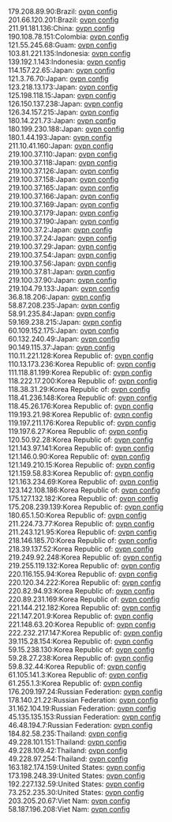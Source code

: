 179.208.89.90:Brazil: [ovpn config](vpn/179_208_89_90.ovpn)  
201.66.120.201:Brazil: [ovpn config](vpn/201_66_120_201.ovpn)  
211.91.181.136:China: [ovpn config](vpn/211_91_181_136.ovpn)  
190.108.78.151:Colombia: [ovpn config](vpn/190_108_78_151.ovpn)  
121.55.245.68:Guam: [ovpn config](vpn/121_55_245_68.ovpn)  
103.81.221.135:Indonesia: [ovpn config](vpn/103_81_221_135.ovpn)  
139.192.1.143:Indonesia: [ovpn config](vpn/139_192_1_143.ovpn)  
114.157.22.65:Japan: [ovpn config](vpn/114_157_22_65.ovpn)  
121.3.76.70:Japan: [ovpn config](vpn/121_3_76_70.ovpn)  
123.218.13.173:Japan: [ovpn config](vpn/123_218_13_173.ovpn)  
125.198.118.15:Japan: [ovpn config](vpn/125_198_118_15.ovpn)  
126.150.137.238:Japan: [ovpn config](vpn/126_150_137_238.ovpn)  
126.34.157.215:Japan: [ovpn config](vpn/126_34_157_215.ovpn)  
180.14.221.73:Japan: [ovpn config](vpn/180_14_221_73.ovpn)  
180.199.230.188:Japan: [ovpn config](vpn/180_199_230_188.ovpn)  
180.1.44.193:Japan: [ovpn config](vpn/180_1_44_193.ovpn)  
211.10.41.160:Japan: [ovpn config](vpn/211_10_41_160.ovpn)  
219.100.37.110:Japan: [ovpn config](vpn/219_100_37_110.ovpn)  
219.100.37.118:Japan: [ovpn config](vpn/219_100_37_118.ovpn)  
219.100.37.126:Japan: [ovpn config](vpn/219_100_37_126.ovpn)  
219.100.37.158:Japan: [ovpn config](vpn/219_100_37_158.ovpn)  
219.100.37.165:Japan: [ovpn config](vpn/219_100_37_165.ovpn)  
219.100.37.166:Japan: [ovpn config](vpn/219_100_37_166.ovpn)  
219.100.37.169:Japan: [ovpn config](vpn/219_100_37_169.ovpn)  
219.100.37.179:Japan: [ovpn config](vpn/219_100_37_179.ovpn)  
219.100.37.190:Japan: [ovpn config](vpn/219_100_37_190.ovpn)  
219.100.37.2:Japan: [ovpn config](vpn/219_100_37_2.ovpn)  
219.100.37.24:Japan: [ovpn config](vpn/219_100_37_24.ovpn)  
219.100.37.29:Japan: [ovpn config](vpn/219_100_37_29.ovpn)  
219.100.37.54:Japan: [ovpn config](vpn/219_100_37_54.ovpn)  
219.100.37.56:Japan: [ovpn config](vpn/219_100_37_56.ovpn)  
219.100.37.81:Japan: [ovpn config](vpn/219_100_37_81.ovpn)  
219.100.37.90:Japan: [ovpn config](vpn/219_100_37_90.ovpn)  
219.104.79.133:Japan: [ovpn config](vpn/219_104_79_133.ovpn)  
36.8.18.206:Japan: [ovpn config](vpn/36_8_18_206.ovpn)  
58.87.208.235:Japan: [ovpn config](vpn/58_87_208_235.ovpn)  
58.91.235.84:Japan: [ovpn config](vpn/58_91_235_84.ovpn)  
59.169.238.215:Japan: [ovpn config](vpn/59_169_238_215.ovpn)  
60.109.152.175:Japan: [ovpn config](vpn/60_109_152_175.ovpn)  
60.132.240.49:Japan: [ovpn config](vpn/60_132_240_49.ovpn)  
90.149.115.37:Japan: [ovpn config](vpn/90_149_115_37.ovpn)  
110.11.221.128:Korea Republic of: [ovpn config](vpn/110_11_221_128.ovpn)  
110.13.173.236:Korea Republic of: [ovpn config](vpn/110_13_173_236.ovpn)  
111.118.81.199:Korea Republic of: [ovpn config](vpn/111_118_81_199.ovpn)  
118.222.17.200:Korea Republic of: [ovpn config](vpn/118_222_17_200.ovpn)  
118.38.31.29:Korea Republic of: [ovpn config](vpn/118_38_31_29.ovpn)  
118.41.236.148:Korea Republic of: [ovpn config](vpn/118_41_236_148.ovpn)  
118.45.26.176:Korea Republic of: [ovpn config](vpn/118_45_26_176.ovpn)  
119.193.21.98:Korea Republic of: [ovpn config](vpn/119_193_21_98.ovpn)  
119.197.211.176:Korea Republic of: [ovpn config](vpn/119_197_211_176.ovpn)  
119.197.6.27:Korea Republic of: [ovpn config](vpn/119_197_6_27.ovpn)  
120.50.92.28:Korea Republic of: [ovpn config](vpn/120_50_92_28.ovpn)  
121.143.97.141:Korea Republic of: [ovpn config](vpn/121_143_97_141.ovpn)  
121.146.0.90:Korea Republic of: [ovpn config](vpn/121_146_0_90.ovpn)  
121.149.210.15:Korea Republic of: [ovpn config](vpn/121_149_210_15.ovpn)  
121.159.58.83:Korea Republic of: [ovpn config](vpn/121_159_58_83.ovpn)  
121.163.234.69:Korea Republic of: [ovpn config](vpn/121_163_234_69.ovpn)  
123.142.108.186:Korea Republic of: [ovpn config](vpn/123_142_108_186.ovpn)  
175.127.132.182:Korea Republic of: [ovpn config](vpn/175_127_132_182.ovpn)  
175.208.239.139:Korea Republic of: [ovpn config](vpn/175_208_239_139.ovpn)  
180.65.1.50:Korea Republic of: [ovpn config](vpn/180_65_1_50.ovpn)  
211.224.73.77:Korea Republic of: [ovpn config](vpn/211_224_73_77.ovpn)  
211.243.121.95:Korea Republic of: [ovpn config](vpn/211_243_121_95.ovpn)  
218.146.185.70:Korea Republic of: [ovpn config](vpn/218_146_185_70.ovpn)  
218.39.137.52:Korea Republic of: [ovpn config](vpn/218_39_137_52.ovpn)  
219.249.92.248:Korea Republic of: [ovpn config](vpn/219_249_92_248.ovpn)  
219.255.119.132:Korea Republic of: [ovpn config](vpn/219_255_119_132.ovpn)  
220.116.155.94:Korea Republic of: [ovpn config](vpn/220_116_155_94.ovpn)  
220.120.34.222:Korea Republic of: [ovpn config](vpn/220_120_34_222.ovpn)  
220.82.94.93:Korea Republic of: [ovpn config](vpn/220_82_94_93.ovpn)  
220.89.231.169:Korea Republic of: [ovpn config](vpn/220_89_231_169.ovpn)  
221.144.212.182:Korea Republic of: [ovpn config](vpn/221_144_212_182.ovpn)  
221.147.201.9:Korea Republic of: [ovpn config](vpn/221_147_201_9.ovpn)  
221.148.63.20:Korea Republic of: [ovpn config](vpn/221_148_63_20.ovpn)  
222.232.217.147:Korea Republic of: [ovpn config](vpn/222_232_217_147.ovpn)  
39.115.28.154:Korea Republic of: [ovpn config](vpn/39_115_28_154.ovpn)  
59.15.238.130:Korea Republic of: [ovpn config](vpn/59_15_238_130.ovpn)  
59.28.27.238:Korea Republic of: [ovpn config](vpn/59_28_27_238.ovpn)  
59.8.32.44:Korea Republic of: [ovpn config](vpn/59_8_32_44.ovpn)  
61.105.141.3:Korea Republic of: [ovpn config](vpn/61_105_141_3.ovpn)  
61.255.1.3:Korea Republic of: [ovpn config](vpn/61_255_1_3.ovpn)  
176.209.197.24:Russian Federation: [ovpn config](vpn/176_209_197_24.ovpn)  
178.140.21.22:Russian Federation: [ovpn config](vpn/178_140_21_22.ovpn)  
31.162.104.19:Russian Federation: [ovpn config](vpn/31_162_104_19.ovpn)  
45.135.135.153:Russian Federation: [ovpn config](vpn/45_135_135_153.ovpn)  
46.48.194.7:Russian Federation: [ovpn config](vpn/46_48_194_7.ovpn)  
184.82.58.235:Thailand: [ovpn config](vpn/184_82_58_235.ovpn)  
49.228.101.151:Thailand: [ovpn config](vpn/49_228_101_151.ovpn)  
49.228.109.42:Thailand: [ovpn config](vpn/49_228_109_42.ovpn)  
49.228.97.254:Thailand: [ovpn config](vpn/49_228_97_254.ovpn)  
163.182.174.159:United States: [ovpn config](vpn/163_182_174_159.ovpn)  
173.198.248.39:United States: [ovpn config](vpn/173_198_248_39.ovpn)  
192.227.132.59:United States: [ovpn config](vpn/192_227_132_59.ovpn)  
73.252.235.30:United States: [ovpn config](vpn/73_252_235_30.ovpn)  
203.205.20.67:Viet Nam: [ovpn config](vpn/203_205_20_67.ovpn)  
58.187.196.208:Viet Nam: [ovpn config](vpn/58_187_196_208.ovpn)  
